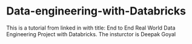 # Data-engineering-with-Databricks
This is a tutorial from linked in with title: End to End Real World Data Engineering Project with Databricks. The insturctor is Deepak Goyal
